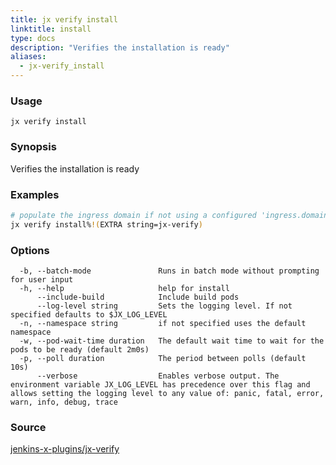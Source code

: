 ```yaml
---
title: jx verify install
linktitle: install
type: docs
description: "Verifies the installation is ready"
aliases:
  - jx-verify_install
---
```


### Usage

```
jx verify install
```

### Synopsis

Verifies the installation is ready

### Examples

  ```bash
  # populate the ingress domain if not using a configured 'ingress.domain' setting
  jx verify install%!(EXTRA string=jx-verify)

  ```
### Options

```
  -b, --batch-mode               Runs in batch mode without prompting for user input
  -h, --help                     help for install
      --include-build            Include build pods
      --log-level string         Sets the logging level. If not specified defaults to $JX_LOG_LEVEL
  -n, --namespace string         if not specified uses the default namespace
  -w, --pod-wait-time duration   The default wait time to wait for the pods to be ready (default 2m0s)
  -p, --poll duration            The period between polls (default 10s)
      --verbose                  Enables verbose output. The environment variable JX_LOG_LEVEL has precedence over this flag and allows setting the logging level to any value of: panic, fatal, error, warn, info, debug, trace
```



### Source

[jenkins-x-plugins/jx-verify](https://github.com/jenkins-x-plugins/jx-verify)
